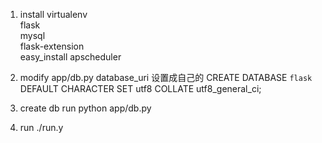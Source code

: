 1. install 
virtualenv  
flask  
mysql  
flask-extension  
easy_install apscheduler


2. modify app/db.py 
    database_uri 设置成自己的
 CREATE DATABASE `flask` DEFAULT CHARACTER SET utf8 COLLATE utf8_general_ci;


3. create db
	run python app/db.py

4. run ./run.y

